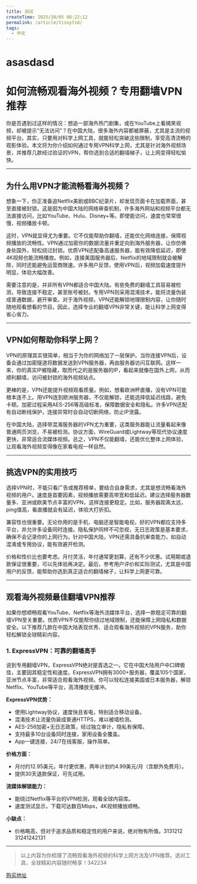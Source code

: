 ```yaml
---
title: 测试
createTime: 2025/10/05 08:22:12
permalink: /article/tisnyfzd/
tags:
  - 中文
---
```


# asasdasd
# 如何流畅观看海外视频？专用翻墙VPN推荐

你是否遇到过这样的情况：想追一部海外热门剧集，或在YouTube上看搞笑视频，却被提示“无法访问”？在中国大陆，很多海外内容都被屏蔽，尤其是主流的视频平台。其实，只要用对科学上网工具，就能轻松突破这些限制，享受高清流畅的观影体验。本文将为你介绍如何通过专用VPN科学上网，尤其是针对海外视频场景，并推荐几款经过验证的VPN，帮你选到合适的翻墙梯子，让上网变得轻松愉快。

---

## 为什么用VPN才能流畅看海外视频？

想象一下，你正准备追Netflix美剧或BBC纪录片，却发现页面卡在加载界面，甚至直接被封锁。这是因为中国大陆的网络审查机制，许多海外网站和视频平台都无法直接访问，比如YouTube、Hulu、Disney+等。即使能访问，速度也常常很慢，视频播放卡顿。

这时，VPN就显得尤为重要。它不仅能帮助你翻墙，还能优化网络连接，保障视频播放的流畅性。VPN通过加密你的数据流量并重定向到海外服务器，让你仿佛身处国外，轻松绕过封锁。优质VPN还配备高速服务器，能有效降低延迟，即使4K视频也能流畅播放。例如，连接美国服务器后，Netflix的地域限制就会被解除，同时还能避免运营商限速。许多用户反馈，使用VPN后，视频加载速度提升明显，体验大幅改善。

需要注意的是，并非所有VPN都适合中国大陆。有些免费的翻墙工具容易被检测，导致连接不稳定，甚至账号被封。专用VPN则采用混淆技术，能将流量伪装成普通数据，避开审查。对于海外视频，VPN还能解锁地理限制内容，让你随时随地观看想看的节目。因此，选择专业的翻墙VPN非常关键，能让科学上网变得省心省力。

---

## VPN如何帮助你科学上网？

VPN的原理其实很简单，相当于为你的网络加了一层保护。当你连接VPN后，设备会通过加密隧道将数据发送到VPN服务器，再由服务器访问互联网。这样一来，你的真实IP被隐藏，取而代之的是服务器的IP，看起来就像在国外上网，从而顺利翻墙，访问被封锁的海外视频站点。

更棒的是，VPN还能提升视频观看质量。例如，想看欧洲杯直播，没有VPN可能根本连不上。用VPN连到欧洲服务器，不仅能解锁，还能选择低延迟线路，避免卡顿。加密过程采用AES-256等高级标准，保障数据安全和隐私。许多VPN还配有自动断线保护，连接异常时会自动切断网络，防止IP泄露。

在中国大陆，选择带混淆服务器的VPN尤为重要，这类服务器能让流量看起来像普通网页浏览，不易被检测。协议方面，WireGuard或Lightway等现代协议速度更快，非常适合流媒体视频。总之，VPN不仅能翻墙，还能优化整体上网体验，让观看海外视频变得像在家看电视一样自然。

---

## 挑选VPN的实用技巧

选择VPN时，不能只看广告或推荐榜单，要结合自身需求，尤其是想流畅看海外视频的用户。速度是首要因素，视频播放需要高带宽和低延迟。建议选择服务器数量多、亚洲或欧美节点丰富的VPN，这样连接更稳定。比如，服务器距离太远，ping值高，看直播就会有延迟，体验大打折扣。

兼容性也很重要。无论你用的是手机、电脑还是智能电视，好的VPN都应支持多平台，并允许多设备同时连接。隐私保护同样不可忽视，无日志政策是基本要求，确保不会记录你的上网行为。针对中国大陆，VPN还需具备抗审查能力，如自动混淆或专用协议，能有效避开检测。

价格和性价比也要考虑。月付灵活，年付通常更划算，还有不少优惠。试用期或退款保证很重要，可以先体验再决定。最后，参考用户评价和实际测试，尤其是中国用户的反馈，能帮助你选到真正适合的翻墙梯子，让科学上网更可靠。

---

## 观看海外视频最佳翻墙VPN推荐

如果你想顺畅观看YouTube、Netflix等海外流媒体平台，选择一款稳定可靠的翻墙VPN至关重要。优质VPN不仅能帮你绕过地域限制，还能保障上网隐私和数据安全。以下推荐几款在中国大陆表现优秀、适合观看海外视频的VPN服务，助你轻松解锁全球精彩内容。

### 1. ExpressVPN：可靠的翻墙高手

说到专用翻墙VPN，ExpressVPN绝对是首选之一。它在中国大陆用户中口碑极佳，主要因其稳定性和速度。ExpressVPN拥有3000+服务器，覆盖105个国家，亚洲节点丰富，非常适合观看海外视频。你可以轻松连接美国或日本服务器，解锁Netflix、YouTube等平台，高清播放无缓冲。

**ExpressVPN优势：**
- 使用Lightway协议，速度快且省电，特别适合移动设备。
- 混淆技术让流量伪装成普通HTTPS，难以被墙检测。
- AES-256加密+无日志政策，经过独立审计，隐私有保障。
- 支持最多10台设备同时连接，家用设备全覆盖。
- App一键连接，24/7在线客服，操作简单。

**价格方面：**
- 月付约12.95美元，年付更优惠，两年计划约4.99美元/月（含额外免费月）。
- 提供30天退款保证，可先试用。

**流媒体解锁能力：**
- 能绕过Netflix等平台的VPN检测，观看全球内容库。
- 速度测试显示，下载可达数百Mbps，4K视频播放顺畅。

**小缺点：**
- 价格略高，但对于追求品质和稳定性的用户来说，绝对物有所值。3131212
31241242131

---

> 以上内容为你梳理了流畅观看海外视频的科学上网方法及VPN推荐。选对工具，全球精彩内容随时畅享！342234

[购买地址](https://baidu.com)
